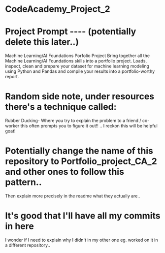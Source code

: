 # CodeAcademy_Project_2


# Project Prompt ---- (potentially delete this later..)
Machine Learning/AI Foundations Porfolio Project
Bring together all the Machine Learning/AI Foundations skills into a portfolio project. Loads, inspect, clean and prepare your dataset for machine learning modeling using Python and Pandas and compile your results into a portfolio-worthy report.


# Random side note, under resources there's a technique called:
Rubber Ducking-
Where you try to explain the problem to a friend / co-worker this often prompts you to figure it out!!
.. I reckon this will be helpful goat!


# Potentially change the name of this repository to Portfolio_project_CA_2 and other ones to follow this pattern..
Then explain more precisely in the readme what they actually are..



# It's good that I'll have all my commits in here 
I wonder if I need to explain why I didn't in my other one eg. worked on it in a different repository..